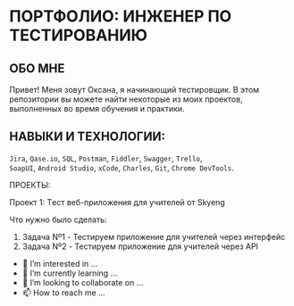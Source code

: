 # ПОРТФОЛИО: ИНЖЕНЕР ПО ТЕСТИРОВАНИЮ

## ОБО МНЕ  

Привет! Меня зовут Оксана, я начинающий тестировщик.
В этом репозитории вы можете найти некоторые из моих проектов, выполненных во время обучения и практики.
<br> 

## НАВЫКИ И ТЕХНОЛОГИИ:
``Jira``, ``Qase.io``, ``SQL``, ``Postman``, ``Fiddler``, ``Swagger``, ``Trello``, <br>
``SoapUI``, ``Android Studio``, ``xCode``, ``Charles``, ``Git``, ``Chrome DevTools``.

ПРОЕКТЫ:

Проект 1: Tест веб-приложения для учителей от Skyeng 

Что нужно было сделать:

1. Задача Nº1 - Тестируем приложение для учителей через интерфейс
2. Задача Nº2 - Тестируем приложение для учителей через API



- 👀 I’m interested in ...
- 🌱 I’m currently learning ...
- 💞️ I’m looking to collaborate on ...
- 📫 How to reach me ...

<!---
OxanaMoiseeva/OxanaMoiseeva is a ✨ special ✨ repository because its `README.md` (this file) appears on your GitHub profile.
You can click the Preview link to take a look at your changes.
--->
